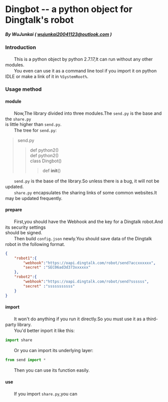 # Dingbot -- a python object for Dingtalk's robot
##### By WuJunkai ( wujunkai20041123@outlook.com )

### Introduction
　　This is a python object by python 2.7.17,It can run without any other modules.  
　　You even can use it as a command line tool if you import it on python IDLE or make a link of it in `%SystemRoot%`.
### Usage method
#### module
　　Now,The library divided into three modules.The `send.py` is the base and the `share.py`  
is little higher than `send.py`.  
　　The tree for `send.py`:  
> send.py  
>> def python2()  
>> def python2()  
>> class Dingbot()  
>>> def __init__()
>>>

　　`send.py` is the base of the library.So unless there is a bug, it will not be updated.  
　　`share.py` encapsulates the sharing links of some common websites.It may be updated frequently.
#### prepare
　　First,you should have the Webhook and the key for a Dingtalk robot.And its security settings  
should be signed.  
　　Then build `config.json` newly.You should save data of the Dingtalk robot in the following format.  
```json  
{
    "robot1":{
        "webhook":"https://oapi.dingtalk.com/robot/send?accxxxxxx",
        "secret" :"SEC06ad3d373xxxxxx"
    },
    "robot2":{
        "webhook":"https://oapi.dingtalk.com/robot/send?ssssss",
        "secret" :"sssssssssss"
    }
}
```
#### import 
　　It won't do anything if you run it directly.So you must use it as a third-party library.  
　　You'd better inport it like this:  
```python  
import share
```  
　　Or you can import its underlying layer:  
```python  
from send import *
``` 
　　Then you can use its function easily.  
#### use
　　If you import `share.py`,you can 
